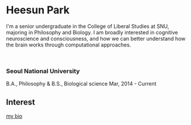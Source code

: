

# Heesun Park

I'm a senior undergraduate in the College of Liberal Studies at SNU, majoring in Philosophy and Biology. I am broadly interested in cognitive neuroscience and consciousness, and how we can better understand how the brain works through computational approaches. 

&nbsp;


### Seoul National University
B.A., Philosophy & B.S., Biological science Mar, 2014 - Current


## Interest



[my bio](./heesunbio.html)

